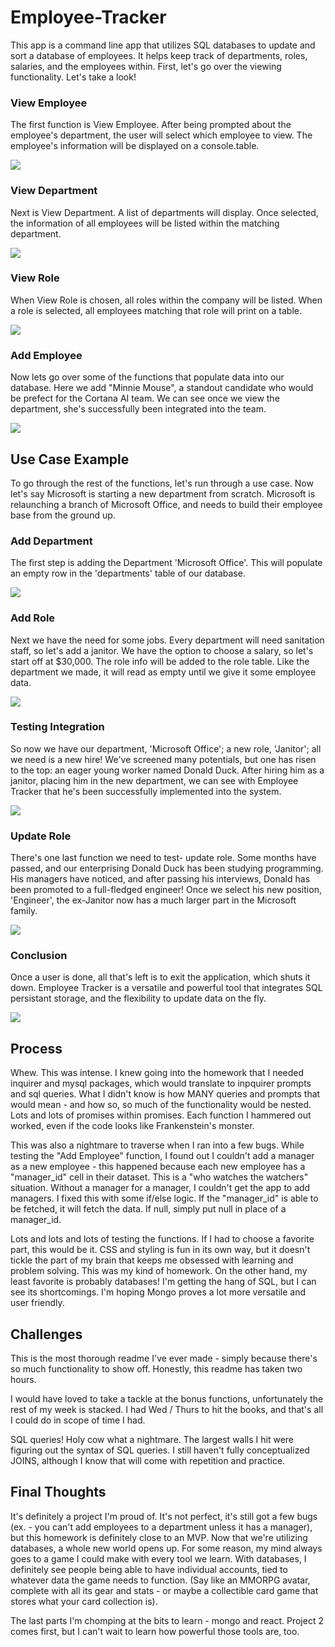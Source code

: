 # Employee-Tracker

This app is a command line app that utilizes SQL databases to update and sort a database of employees. It helps keep track of departments, roles, salaries, and the employees within. First, let's go over the viewing functionality. Let's take a look!

### View Employee
The first function is View Employee. After being prompted about the employee's department, the user will select which employee to view. The employee's information will be displayed on a console.table.

![](assets/viewemp.gif)



### View Department
Next is View Department. A list of departments will display. Once selected, the information of all employees will be listed within the matching department.

![](assets/viewdept.gif)



### View Role
When View Role is chosen, all roles within the company will be listed. When a role is selected, all employees matching that role will print on a table.

![](assets/viewrole.gif)



### Add Employee
Now lets go over some of the functions that populate data into our database. Here we add "Minnie Mouse", a standout candidate who would be prefect for the Cortana AI team. We can see once we view the department, she's successfully been integrated into the team.

![](assets/addemp.gif)



## Use Case Example
To go through the rest of the functions, let's run through a use case. Now let's say Microsoft is starting a new department from scratch. Microsoft is relaunching a branch of Microsoft Office, and needs to build their employee base from the ground up.

### Add Department
The first step is adding the Department 'Microsoft Office'. This will populate an empty row in the 'departments' table of our database.

![](assets/adddept.gif)



### Add Role
Next we have the need for some jobs. Every department will need sanitation staff, so let's add a janitor. We have the option to choose a salary, so let's start off at $30,000. The role info will be added to the role table. Like the department we made, it will read as empty until we give it some employee data.

![](assets/addrole.gif)



### Testing Integration
So now we have our department, 'Microsoft Office'; a new role, 'Janitor'; all we need is a new hire! We've screened many potentials, but one has risen to the top: an eager young worker named Donald Duck. After hiring him as a janitor, placing him in the new department, we can see with Employee Tracker that he's been successfully implemented into the system.

![](assets/testall.gif)



### Update Role
There's one last function we need to test- update role. Some months have passed, and our enterprising Donald Duck has been studying programming. His managers have noticed, and after passing his interviews, Donald has been promoted to a full-fledged engineer! Once we select his new position, 'Engineer', the ex-Janitor now has a much larger part in the Microsoft family.  

![](assets/updaterole.gif)



### Conclusion
Once a user is done, all that's left is to exit the application, which shuts it down. Employee Tracker is a versatile and powerful tool that integrates SQL persistant storage, and the flexibility to update data on the fly. 

![](assets/exit.gif)


## Process
Whew. This was intense. I knew going into the homework that I needed inquirer and mysql packages, which would translate to inpquirer prompts and sql queries. What I didn't know is how MANY queries and prompts that would mean - and how so, so much of the functionality would be nested. Lots and lots of promises within promises. Each function I hammered out worked, even if the code looks like Frankenstein's monster. 

This was also a nightmare to traverse when I ran into a few bugs. While testing the "Add Employee" function, I found out I couldn't add a manager as a new employee - this happened because each new employee has a "manager_id" cell in their dataset. This is a "who watches the watchers" situation. Without a manager for a manager, I couldn't get the app to add managers. I fixed this with some if/else logic. If the "manager_id" is able to be fetched, it will fetch the data. If null, simply put null in place of a manager_id.

Lots and lots and lots of testing the functions. If I had to choose a favorite part, this would be it. CSS and styling is fun in its own way, but it doesn't tickle the part of my brain that keeps me obsessed with learning and problem solving. This was my kind of homework. On the other hand, my least favorite is probably databases! I'm getting the hang of SQL, but I can see its shortcomings. I'm hoping Mongo proves a lot more versatile and user friendly.



## Challenges
This is the most thorough readme I've ever made - simply because there's so much functionality to show off. Honestly, this readme has taken two hours. 

I would have loved to take a tackle at the bonus functions, unfortunately the rest of my week is stacked. I had Wed / Thurs to hit the books, and that's all I could do in scope of time I had.

SQL queries! Holy cow what a nightmare. The largest walls I hit were figuring out the syntax of SQL queries. I still haven't fully conceptualized JOINS, although I know that will come with repetition and practice. 



## Final Thoughts
It's definitely a project I'm proud of. It's not perfect, it's still got a few bugs (ex. - you can't add employees to a department unless it has a manager), but this homework is definitely close to an MVP. Now that we're utilizing databases, a whole new world opens up. For some reason, my mind always goes to a game I could make with every tool we learn. With databases, I definitely see people being able to have individual accounts, tied to whatever data the game needs to function. (Say like an MMORPG avatar, complete with all its gear and stats - or maybe a collectible card game that stores what your card collection is). 

The last parts I'm chomping at the bits to learn - mongo and react. Project 2 comes first, but I can't wait to learn how powerful those tools are, too.
